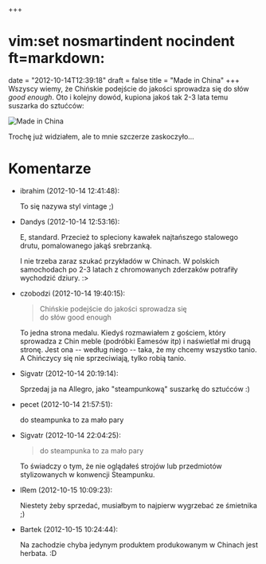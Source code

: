 +++
# vim:set nosmartindent nocindent ft=markdown:
date = "2012-10-14T12:39:18"
draft = false
title = "Made in China"
+++
Wszyscy wiemy, że Chińskie podejście do jakości sprowadza się do słów _good
enough_. Oto i kolejny dowód, kupiona jakoś tak 2-3 lata temu suszarka do
sztućców:

![Made in China](http://pub.lrem.net/2012/10/suszarka-mini.jpg)

Trochę już widziałem, ale to mnie szczerze zaskoczyło...

# Komentarze

* ibrahim (2012-10-14 12:41:48): <p>To się nazywa styl vintage ;)</p>
* Dandys (2012-10-14 12:53:16): <p>E, standard. Przecież to spleciony kawałek
  najtańszego stalowego drutu, pomalowanego jakąś srebrzanką.</p>  <p>I nie
  trzeba zaraz szukać przykładów w Chinach. W polskich samochodach po 2-3 latach
  z chromowanych zderzaków potrafiły wychodzić dziury. :&gt;</p>
* czobodzi (2012-10-14 19:40:15): <blockquote>   <p>Chińskie podejście do
  jakości sprowadza się<br />   do słów good enough</p> </blockquote>  <p>To
  jedna strona medalu. Kiedyś rozmawiałem z gościem, który sprowadza z Chin
  meble (podróbki Eamesów itp) i naświetlał mi drugą stronę. Jest ona -- według
  niego -- taka, że my chcemy wszystko tanio. A Chińczycy się nie sprzeciwiają,
  tylko robią tanio.</p>
* Sigvatr (2012-10-14 20:19:14): <p>Sprzedaj ja na Allegro, jako "steampunkową"
  suszarkę do sztućców :)</p>
* pecet (2012-10-14 21:57:51): <p>do steampunka to za mało pary</p>
* Sigvatr (2012-10-14 22:04:25): <blockquote>   <p>do steampunka to za mało
  pary</p> </blockquote>  <p>To świadczy o tym, że nie oglądałeś strojów lub
  przedmiotów stylizowanych w konwencji Steampunku.</p>
* lRem (2012-10-15 10:09:23): <p>Niestety żeby sprzedać, musiałbym to najpierw
  wygrzebać ze śmietnika ;)</p>
* Bartek (2012-10-15 10:24:44): <p>Na zachodzie chyba jedynym produktem
  produkowanym w Chinach jest herbata. :D</p>
